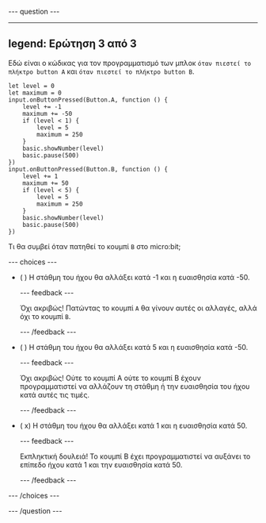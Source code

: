 
--- question ---

---
legend: Ερώτηση 3 από 3
---
Εδώ είναι ο κώδικας για τον προγραμματισμό των μπλοκ `όταν πιεστεί το πλήκτρο button A` και `όταν πιεστεί το πλήκτρο button B`.

```microbit
let level = 0
let maximum = 0
input.onButtonPressed(Button.A, function () {
    level += -1
    maximum += -50
    if (level < 1) {
        level = 5
        maximum = 250
    }
    basic.showNumber(level)
    basic.pause(500)
})
input.onButtonPressed(Button.B, function () {
    level += 1
    maximum += 50
    if (level < 5) {
        level = 5
        maximum = 250
    }
    basic.showNumber(level)
    basic.pause(500)
})
```

Τι θα συμβεί όταν πατηθεί το κουμπί `B` στο micro:bit;

--- choices ---

- ( ) Η στάθμη του ήχου θα αλλάξει κατά -1 και η ευαισθησία κατά -50.


  --- feedback ---

  Όχι ακριβώς! Πατώντας το κουμπί `A` θα γίνουν αυτές οι αλλαγές, αλλά όχι το κουμπί `B`.

  --- /feedback ---

- ( ) Η στάθμη του ήχου θα αλλάξει κατά 5 και η ευαισθησία κατά -50.

  --- feedback ---

  Όχι ακριβώς! Ούτε το κουμπί A ούτε το κουμπί B έχουν προγραμματιστεί να αλλάζουν τη στάθμη ή την ευαισθησία του ήχου κατά αυτές τις τιμές.

  --- /feedback ---

- ( x) Η στάθμη του ήχου θα αλλάξει κατά 1 και η ευαισθησία κατά 50.

  --- feedback ---

  Εκπληκτική δουλειά! Το κουμπί B έχει προγραμματιστεί να αυξάνει το επίπεδο ήχου κατά 1 και την ευαισθησία κατά 50.

  --- /feedback ---

--- /choices ---

--- /question ---
